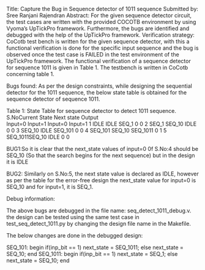 
Title: Capture the Bug in Sequence detector of 1011 sequence
Submitted by: Sree Ranjani Rajendran
Abstract: For the given sequence detector circuit, the test cases are written with the provided COCOTB environment by using Vyoma’s UpTickPro framework. Furthermore, the bugs are identified and debugged with the help of the UpTickPro framework.
Verification strategy: CoCotb test bench is written for the given sequence detector, with this a functional verification is done for the specific input sequence and the bug is observed once the test case is FAILED in the test environment of the UpTickPro framework. The functional verification of a sequence detector for sequence 1011 is given in Table 1. The testbench is written in CoCotb concerning table 1.  

Bugs found:
As per the design constraints, while designing the sequential detector for the 1011 sequence, the below state table is obtained for the sequence detector of sequence 1011. 

Table 1: State Table for sequence detector to detect 1011 sequence. 
S.NoCurrent State	    Next state		      Output	
	Input=0	Input=1	    Input=0	Input=1
1	IDLE	IDLE	    SEQ_1	    0	        0
2	SEQ_1	SEQ_10	    IDLE	    0	        0
3	SEQ_10	IDLE	    SEQ_101	    0	        0
4	SEQ_101	SEQ_10	    SEQ_1011    0	        1
5	SEQ_1011SEQ_10	    IDLE	    0	        0

BUG1:So it is clear that the next_state values of input=0 0f S.No:4 should be SEQ_10 (So that the search begins for the next sequence) but in the design it is IDLE

BUG2: Similarly on S.No:5, the next state value is declared as IDLE, however as per the table for the error-free design the next_state value for input=0 is SEQ_10 and for input=1, it is SEQ_1.

Debug information:

The above bugs are debugged in the file name: seq_detect_1011_debug.v. the design can be tested using the same test case in test_seq_detect_1011.py by changing the design file name in the Makefile. 

The below changes are done in the debugged design:

 SEQ_101:
      begin
        if(inp_bit == 1)
          next_state = SEQ_1011;
        else
          next_state = SEQ_10;
      end
      SEQ_1011:
      begin
        if(inp_bit == 1)
          next_state = SEQ_1;
        else
          next_state = SEQ_10;
      end


